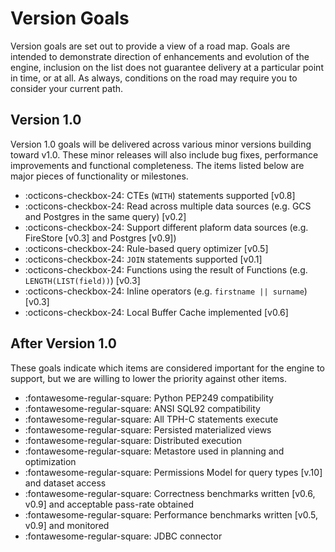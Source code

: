 # Version Goals

Version goals are set out to provide a view of a road map. Goals are intended to demonstrate direction of enhancements and evolution of the engine, inclusion on the list does not guarantee delivery at a particular point in time, or at all. As always, conditions on the road may require you to consider your current path.

## Version 1.0

Version 1.0 goals will be delivered across various minor versions building toward v1.0. These minor releases will also include bug fixes, performance improvements and functional completeness. The items listed below are major pieces of functionality or milestones.

- :octicons-checkbox-24: CTEs (`WITH`) statements supported [v0.8]
- :octicons-checkbox-24: Read across multiple data sources (e.g. GCS and Postgres in the same query) [v0.2]
- :octicons-checkbox-24: Support different plaform data sources (e.g. FireStore [v0.3] and Postgres [v0.9])
- :octicons-checkbox-24: Rule-based query optimizer [v0.5]
- :octicons-checkbox-24: `JOIN` statements supported [v0.1]
- :octicons-checkbox-24: Functions using the result of Functions (e.g. `LENGTH(LIST(field))`) [v0.3]
- :octicons-checkbox-24: Inline operators (e.g. `firstname || surname`) [v0.3]
- :octicons-checkbox-24: Local Buffer Cache implemented [v0.6]

## After Version 1.0

These goals indicate which items are considered important for the engine to support, but we are willing to lower the priority against other items.

- :fontawesome-regular-square: Python PEP249 compatibility
- :fontawesome-regular-square: ANSI SQL92 compatibility
- :fontawesome-regular-square: All TPH-C statements execute
- :fontawesome-regular-square: Persisted materialized views
- :fontawesome-regular-square: Distributed execution
- :fontawesome-regular-square: Metastore used in planning and optimization
- :fontawesome-regular-square: Permissions Model for query types [v.10] and dataset access
- :fontawesome-regular-square: Correctness benchmarks written [v0.6, v0.9] and acceptable pass-rate obtained
- :fontawesome-regular-square: Performance benchmarks written [v0.5, v0.9] and monitored
- :fontawesome-regular-square: JDBC connector
